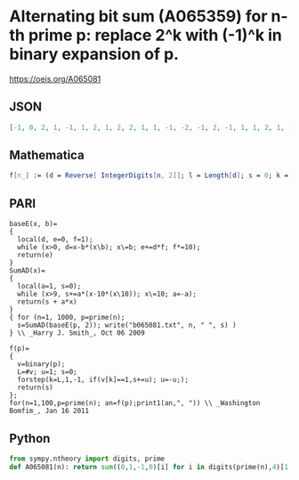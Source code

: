 # Alternating bit sum \(A065359\) for n\-th prime p: replace 2^k with \(\-1\)^k in binary expansion of p\.
https://oeis.org/A065081
## JSON
```JSON
[-1, 0, 2, 1, -1, 1, 2, 1, 2, 2, 1, 1, -1, -2, -1, 2, -1, 1, 1, 2, 1, 1, 2, 2, 1, 2, 1, -1, 1, 2, 1, -1, -1, -2, 2, 1, 1, -2, -1, -1, -1, 1, -1, 1, 2, 1, 1, 1, -1, 1, -1, -1, 1, -1, 2, 2, 2, 1, 4, 2, 1, 2, 1, 2, 1, 2, 1, 4, 2, 4, 2, 2, 1, 4, 1, 2, 2, 1, 2, 1, -1, 1, -1, 1, 1, -1, 2, 1, 2, 1, 2, 2, 1, -1, 1, 2, 2, -1, -2, 1]
```
## Mathematica
```Mathematica
f[n_] := (d = Reverse[ IntegerDigits[n, 2]]; l = Length[d]; s = 0; k = 1; While[k < l + 1, s = s - (-1)^k*d[[k]]; k++ ]; s); Table[ Prime[ f[n]], {n, 1, 100} ]
```
## PARI
```PARI
baseE(x, b)=
{
  local(d, e=0, f=1);
  while (x>0, d=x-b*(x\b); x\=b; e+=d*f; f*=10);
  return(e)
}
SumAD(x)=
{
  local(a=1, s=0);
  while (x>9, s+=a*(x-10*(x\10)); x\=10; a=-a);
  return(s + a*x)
}
{ for (n=1, 1000, p=prime(n);
  s=SumAD(baseE(p, 2)); write("b065081.txt", n, " ", s) )
} \\ _Harry J. Smith_, Oct 06 2009
```
```PARI
f(p)=
{
  v=binary(p);
  L=#v; u=1; s=0;
  forstep(k=L,1,-1, if(v[k]==1,s+=u); u=-u;);
  return(s)
};
for(n=1,100,p=prime(n); an=f(p);print1(an,", ")) \\ _Washington Bomfim_, Jan 16 2011
```
## Python
```Python
from sympy.ntheory import digits, prime
def A065081(n): return sum((0,1,-1,0)[i] for i in digits(prime(n),4)[1:]) # _Chai Wah Wu_, Jul 19 2024
```

